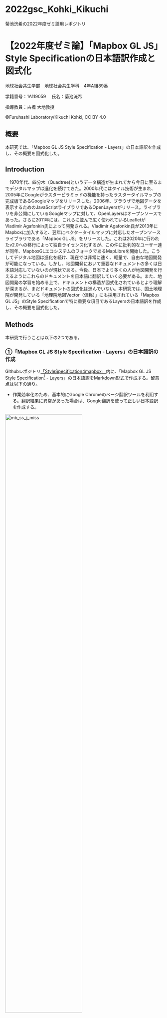 # 2022gsc_Kohki_Kikuchi
菊池洸希の2022年度ゼミ論用レポジトリ
# 【2022年度ゼミ論】「Mapbox GL JS」Style Specificationの日本語訳作成と図式化
地球社会共生学部　地球社会共生学科　4年A組89番  

学籍番号：1A119059  　氏名：菊池洸希 

指導教員：古橋 大地教授   

©︎Furuhashi Laboratory/Kikuchi Kohki, CC BY 4.0

## 概要  
本研究では、「Mapbox GL JS Style Specification - Layers」の日本語訳を作成し、その概要を図式化した。

## Introduction
　1970年代、四分木（Quadtree)というデータ構造が生まれてから今日に至るまでデジタルマップは進化を続けてきた。2000年代にはタイル技術が生まれ、2005年にGoogleがラスターピラミッドの機能を持ったラスタータイルマップの完成版であるGoogleマップをリリースした。2006年、ブラウザで地図データを表示するためのJavaScriptライブラリであるOpenLayersがリリース。ライブラリを非公開にしているGoogleマップに対して、OpenLayersはオープンソースであった。さらに2011年には、これらに並んで広く使われているLeafletがVladimir Agafonkin氏によって開発される。Vladimir Agafonkin氏が2013年にMapboxに加入すると、翌年にベクタータイルマップに対応したオープンソースライブラリである「Mapbox GL JS」をリリースした。これは2020年に行われたv2.0への移行によって独自ライセンス化するが、この件に批判的なユーザー達が同年、MapboxGLエコシステムのフォークであるMapLibreを開始した。こうしてデジタル地図は進化を続け、現在では非常に速く、軽量で、自由な地図開発が可能になっている。しかし、地図開発において重要なドキュメントの多くは日本語対応していないのが現状である。今後、日本でより多くの人が地図開発を行えるようにこれらのドキュメントを日本語に翻訳していく必要がある。また、地図開発の学習を始める上で、ドキュメントの構造が図式化されているとより理解が深まるが、まだドキュメントの図式化は進んでいない。本研究では、国土地理院が開発している「地理院地図Vector（仮称）」にも採用されている「Mapbox GL JS」のStyle Specificationで特に重要な項目であるLayersの日本語訳を作成し、その概要を図式化した。

## Methods　　

本研究で行うことは以下の2つである。
  
### ①「Mapbox GL JS Style Specification - Layers」の日本語訳の作成

Githubレポジトリ[「StyleSpecification4mapbox」](https://github.com/furuhashilab/StyleSpecification4mapbox)内に、「Mapbox GL JS Style Specification[^1] - Layers」の日本語訳をMarkdown形式で作成する。留意点は以下の通り。
[^1]:Mapox. “Mapbox GL JS Style Specification”. Mapbox Docs. 2022-1-6. https://docs.mapbox.com/mapbox-gl-js/style-spec/, (参照 2022-2-3).

- 作業効率化のため、基本的にGoogle Chromeのページ翻訳ツールを利用する。翻訳結果に異常があった場合は、Google翻訳を使って正しい日本語訳を作成する。

<img width="70%" alt="mb_ss_j_miss" src="https://github.com/furuhashilab/2022gsc_Kohki_Kikuchi/blob/main/image/mb_ss_j_miss.png">

<img width="70%" alt="gt_01" src="https://github.com/furuhashilab/2022gsc_Kohki_Kikuchi/blob/main/image/gt_01.png">

- 各タイトルやワードには原文と同様のリンクを付け、Mapboxのページに移動できるようにする。

<img width="70%" alt="mb_ss_j_link" src="https://github.com/furuhashilab/2022gsc_Kohki_Kikuchi/blob/main/image/mb_ss_j_link.png">

- 列挙型で用いられる"visible"や"none"のようなワード、ブルー値で用いられる"true"と"false"、文字列の配列で用いられる"visible"や "none"等のワードは開発の際にそのまま使用することを考慮し、原文の通りに記載する。

<img width="70%" alt="mb_ss_j_word" src="https://github.com/furuhashilab/2022gsc_Kohki_Kikuchi/blob/main/image/mb_ss_j_word.png">

- 日本語に適当な言葉がない場合は、固有名詞か否かによって翻訳が異なる。固有名詞の場合は原文のまま英語表記を用いる。一般名詞の場合はカタカナ表記を用いる。

<img width="70%" alt="mb_ss_j_word" src="https://github.com/furuhashilab/2022gsc_Kohki_Kikuchi/blob/main/image/mb_ss_j_words.png">

- 開発時にコードとして書き込むワードにはバッククォート機能を用いる。

<img width="70%" alt="mb_ss_j_word" src="https://github.com/furuhashilab/2022gsc_Kohki_Kikuchi/blob/main/image/mb_ss_j_back.png">

### ②「Mapbox GL JS Style Specification - Layers」の図式化

図式化の取り組みとしては、以下の２つである。

- 「UML 2 クラス図の概要[^2]」を参照し、UMLクラス図の形式に則り、「Mapbox GL JS Style Specification - Layers」の図式化を行う。図の作成にはChatGPTを利用する。正式な形式に近づけるため、図は英語表記にする。
[^2]:Scott W. Ambler. “UML 2 クラス図の概要”. アジャイルモデリング(AM) 公式サイト. 2003. https://www.ogis-ri.co.jp/otc/swec/process/am-res/am/artifacts/classDiagram.html#DesignClassDiagrams, (参照 2022-2-3).

- より視覚的に理解を促すため、グラフィックレコーディング形式で図式化を行う。図の作成には、手書き・ibisPaintX を併用する。こちらは日本語訳のリポジトリを読む際に補助的な役割を果たすため、日本語で制作する。

## Results　　

Githubレポジトリ　[StyleSpecification4mapbox/Layers](https://github.com/furuhashilab/StyleSpecification4mapbox/blob/fd5ef5c7cfc9304c7b704431d6ab746eb0ad68a5/Layers.md)

<img alt="qr_StyleSpecification4mapbox:Layers" src="https://github.com/furuhashilab/2021gsc_Kohki_Kikuchi/blob/9d1cab7154cf27f8b7dba5427592b587fa7a98a4/qr_StyleSpecification4mapbox:Layers.png">

UMLクラス図

```mermaid
classDiagram
  class Style {
    +layers: Layer[]
    +sources: Source[]
    +zoom: number
    +center: number[]
    +bearing: number
    +pitch: number
    +light: Light
    +sprite: string
    +glyphs: string
  }
  class Layer {
    +id: string
    +type: string
    +source: string
    +source-layer: string
    +minzoom: number
    +maxzoom: number
    +filter: any[]
    +layout: Layout
    +paint: Paint
  }
  class Source {
    +type: string
    +url: string
    +tiles: string[]
    +tileSize: number
    +bounds: number[]
    +coordinateTransform: function
  }
  class Layout {
    // specific layout properties depend on layer type
  }
  class Paint {
    // specific paint properties depend on layer type
  }
  class Light {
    +anchor: string
    +color: string
    +intensity: number
  }
  Style "1" -- "*" Layer
  Layer "0..*" -- "1" Source
  Layer "0..*" -- "1" Layout
  Layer "0..*" -- "1" Paint
  ```

<img width="80%" alt="uml_layers_01" src="https://github.com/furuhashilab/2022gsc_Kohki_Kikuchi/blob/main/image/mb_ss_layers_gr.PNG">

## Discussion

## Conclusion　　　

今後の課題としては、以下の２つが挙げられる。　　      
- 「Mapbox GL JS Style Specification」全項目の日本語訳作成
- 「Mapbox GL JS Style Specification」各項目の図式化、グラフィックレコーディング作成

デジタル地図に関するドキュメントの日本語訳はまだ少ないが、今後日本国内で独自の地図開発が広がると、ドキュメントの日本語訳の需要は高まる。しかし各ドキュメントが独自の翻訳ルールで作成していてはユーザーにとっては理解し難くなる。本研究をさらに進めることでそうしたユーザーのサポートができる。さらにオープンソース等が図式化されていくことでユーザーの理解が深まり、より発展的な活用が期待できる。

## Acknowledgements
本研究を進めるにあたり地球社会共生学部の古橋大地教授をはじめ多くの方々より多大な助言を賜りました。厚く感謝を申し上げます。

## グラレコ

## 昨年度資料
**Githubレポジトリ**  
https://github.com/furuhashilab/2022gsc_Kohki_Kikuchi  
**進捗管理用プロジェクト**  
https://github.com/furuhashilab/2021gsc_Kohki_Kikuchi/projects/3  
**最終プレゼン資料**  
https://docs.google.com/presentation/d/13QyPYV9XP0rMW9lBEhvvMw2V1saTevBbOVW-3ukvOms/edit?usp=sharing    
**参考文献リスト**   
https://docs.google.com/spreadsheets/d/1LZPnsnPRdWjBaV5Ot01X83DJXEIk3v2-w4xsitTto2E/edit#gid=0　  
**「Mapbox GL JS Style Specification」日本語版　Githubレポジトリ**  
https://github.com/furuhashilab/StyleSpecification4mapbox/blob/ed5cd80c0f0872f9057f81ea1e251339c9d272d4/Layers.md  
**Medium**  
https://medium.com/furuhashilab/2021%E5%B9%B4%E5%BA%A6%E3%82%BC%E3%83%9F%E8%AB%96-mapbox-gl-js-style-specification%E3%81%AE%E6%97%A5%E6%9C%AC%E8%AA%9E%E8%A8%B3%E4%BD%9C%E6%88%90%E3%81%A8%E5%9B%B3%E5%BC%8F%E5%8C%96-5ad5afb1557d
